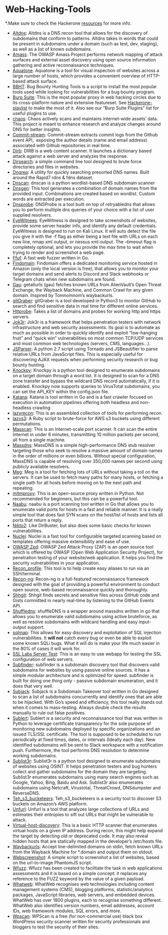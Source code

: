 # Web-Hacking-Tools

*.Make sure to check the Hackerone <a href="https://www.hacker101.com/resources#Web+hacking+tools">resources</a> for more info.

<ul>
    <li><a href="https://github.com/infosec-au/altdns">Altdns</a>: Altdns is a DNS recon tool that allows for the discovery of subdomains that conform to patterns. Altdns takes in words that could be present in subdomains under a domain (such as test, dev, staging), as well as a list of known subdomains.</li>
    <li><a href="https://github.com/OWASP/Amass">Amass</a>: The OWASP Amass Project performs network mapping of attack surfaces and external asset discovery using open source information gathering and active reconnaissance techniques.</li>
    <li><a href="https://github.com/michenriksen/aquatone">Aquatone</a>: Aquatone is a tool for visual inspection of websites across a large number of hosts, which provides a convenient overview of HTTP-based attack surface.</li>
    <li><a href="https://github.com/nahamsec/bbht">BBHT</a>: Bug Bounty Hunting Tools is a script to install the most popular tools used while looking for vulnerabilities for a bug bounty program.</li>
    <li><a href="https://portswigger.net/burp">Burp Suite</a>: This is the most popular proxy in web hacking circles due to its cross-platform nature and extensive featureset. See <a href="/playlists/burp_suite">Hackerone-playlist</a> to make the most of it. Also see our “Burp Suite Plugins” list for useful plugins to use.</li>
    <li><a href="https://chaos.projectdiscovery.io">chaos</a>: Chaos actively scans and maintains internet-wide assets’ data. This project is meant to enhance research and analyze changes around DNS for better insights.</li>
    <li><a href="https://github.com/x1sec/commit-stream">Commit-stream</a>: Commit-stream extracts commit logs from the Github event API,&nbsp; exposing the author details (name and email address) associated with Github repositories in real time.</li>
    <li><a href="https://github.com/v0re/dirb">Dirb</a>: DIRB is a web content scanner. It launches a dictionary based attack against a web server and analyzes the response.</li>
    <li><a href="https://github.com/maurosoria/dirsearch">Dirsearch</a>: a simple command line tool designed to brute force directories and files in websites.</li>
    <li><a href="https://github.com/erbbysam/DNSGrep">Dngrep</a>: A utility for quickly searching presorted DNS names. Built around the Rapid7 rdns &amp; fdns dataset.</li>
    <li><a href="https://github.com/rbsec/dnscan">Dnscan</a>:&nbsp;dnscan is a python wordlist-based DNS subdomain scanner</li>
    <li><a href="https://github.com/ProjectAnte/dnsgen">Dnsgen</a>: This tool generates a combination of domain names from the provided input. Combinations are created based on wordlist. Custom words are extracted per execution.</li>
    <li><a href="https://github.com/projectdiscovery/dnsprobe">Dnsprobe</a>: DNSProbe is a tool built on top of retryabledns that allows you to perform multiple dns queries of your choice with a list of user supplied resolvers.</li>
    <li><a href="https://github.com/FortyNorthSecurity/EyeWitness">EyeWitnees</a>: EyeWitness is designed to take screenshots of websites, provide some server header info, and identify any default credentials. EyeWitness is designed to run on Kali Linux. It will auto detect the file you give it with the -f flag as either being a text file with URLs on each new line, nmap xml output, or nessus xml output. The –timeout flag is completely optional, and lets you provide the max time to wait when trying to render and screenshot a web page.</li>
    <li><a href="https://github.com/ffuf/ffuf">Ffuf</a>: A fast web fuzzer written in Go.</li>
    <li><a href="https://github.com/Findomain/Findomain">Findomain</a>: Findomain offers a dedicated monitoring service hosted in Amazon (only the local version is free), that allows you to monitor your target domains and send alerts to Discord and Slack webhooks or Telegram chats when new subdomains are found.</li>
    <li><a href="https://github.com/lc/gau">Gau</a>: getallurls (gau) fetches known URLs from AlienVault’s Open Threat Exchange, the Wayback Machine, and Common Crawl for any given domain. Inspired by Tomnomnom’s waybackurls.</li>
    <li><a href="https://github.com/hisxo/gitGraber">gitGraber</a>: gitGraber is a tool developed in Python3 to monitor GitHub to search and find sensitive data in real time for different online services.</li>
    <li><a href="https://github.com/tomnomnom/httprobe">Httprobe</a>: Takes a list of domains and probes for working http and https servers.</li>
    <li><a href="https://hub.docker.com/r/koutto/jok3r/">Jok3r</a>: Jok3r is a framework that helps penetration testers with network infrastructure and web security assessments. Its goal is to automate as much as possible in order to quickly identify and exploit “low-hanging fruit” and “quick win” vulnerabilities on most common TCP/UDP services and most common web technologies (servers, CMS, languages…).</li>
    <li><a href="https://github.com/nahamsec/JSParser">JSParser</a>: A python 2.7 script using Tornado and JSBeautifier to parse relative URLs from JavaScript files. This is especially useful for discovering AJAX requests when performing security research or bug bounty hunting.</li>
    <li><a href="https://github.com/guelfoweb/knock">Knockpy</a>: Knockpy is a python tool designed to enumerate subdomains on a target domain through a word list. It is designed to scan for a DNS zone transfer and bypass the wildcard DNS record automatically, if it is enabled. Knockpy now supports queries to VirusTotal subdomains, you can set the API_KEY within the config.json file.</li>
    <li><a href="https://github.com/projectdiscovery/katana">Katana</a>: Katana is tool written in Go and is a fast crawler focused on execution in automation
pipelines offering both headless and non-headless crawling</li>
    <li><a href="https://github.com/nahamsec/lazyrecon">lazyrecon</a>: This is an assembled collection of tools for performing recon.</li>
    <li><a href="https://github.com/nahamsec/lazys3">lazys3</a>: A Ruby script to brute-force for AWS s3 buckets using different permutations.</li>
    <li><a href="https://github.com/robertdavidgraham/masscan">Masscan</a>: This is an Internet-scale port scanner. It can scan the entire Internet in under 6 minutes, transmitting 10 million packets per second, all from a single machine.</li>
    <li><a href="https://github.com/blechschmidt/massdns">Massdns</a>: MassDNS is a simple high-performance DNS stub resolver targeting those who seek to resolve a massive amount of domain names in the order of millions or even billions. Without special configuration, MassDNS is capable of resolving over 350,000 names per second using publicly available resolvers.</li>
    <li><a href="https://github.com/tomnomnom/meg">Meg</a>: Meg is a tool for fetching lots of URLs without taking a toll on the servers. It can be used to fetch many paths for many hosts, or fetching a single path for all hosts before moving on to the next path and repeating.</li>
    <li><a href="https://mitmproxy.org/">mitmproxy</a>: This is an open-source proxy written in Python. Not recommended for beginners, but this can be a powerful tool.</li>
    <li><a href="https://github.com/projectdiscovery/naabu">Naabu</a>: naabu is a port scanning tool written in Go that allows you to enumerate valid ports for hosts in a fast and reliable manner. It is a really simple tool that does fast SYN scans on the host/list of hosts and lists all ports that return a reply.</li>
    <li><a href="https://cirt.net/Nikto2">Nikto2</a>: Like DirBuster, but also does some basic checks for known vulnerabilities.</li>
    <li><a href="https://github.com/projectdiscovery/nuclei">Nuclei</a>: Nuclei is a fast tool for configurable targeted scanning based on templates offering massive extensibility and ease of use.</li>
    <li><a href="https://www.zaproxy.org/">OWASP Zed</a>: OWASP Zed Attack Proxy (ZAP) is an open source tool which is offered by OWASP (Open Web Application Security Project), for penetration testing of your website/web application. It helps you find the security vulnerabilities in your application.</li>
    <li><a href="https://github.com/nahamsec/recon_profile">Recon_profile</a>: This tool is to help create easy aliases to run via an SSH/terminal.&nbsp;</li>
    <li><a href="https://github.com/lanmaster53/recon-ng">Recon-ng</a>: Recon-ng is a full-featured reconnaissance framework designed with the goal of providing a powerful environment to conduct open source, web-based reconnaissance quickly and thoroughly.</li>
    <li><a href="https://github.com/eth0izzle/shhgit">Shhgit</a>: Shhgit finds secrets and sensitive files across GitHub code and Gists committed in nearly real-time by listening to the GitHub Events API.</li>
    <li><a href="https://github.com/projectdiscovery/shuffledns">Shuffledns</a>: shuffleDNS is a wrapper around massdns written in go that allows you to enumerate valid subdomains using active bruteforce, as well as resolve subdomains with wildcard handling and easy input-output support.</li>
    <li><a href="https://sqlmap.org/">sqlmap</a>: This allows for easy discovery and exploitation of SQL injection vulnerabilities. It <strong>will not</strong> catch every bug or even be able to exploit some known SQLi bugs. What it will do is make your life much easier in the 80% of cases it will work for.</li>
    <li><a href="https://www.ssllabs.com/ssltest/">SSL Labs Server Test</a>: This is an easy to use webapp for testing the SSL configuration of web servers.</li>
    <li><a href="https://github.com/projectdiscovery/subfinder">Subfinder</a>: subfinder is a subdomain discovery tool that discovers valid subdomains for websites by using passive online sources. It has a simple modular architecture and is optimized for speed. subfinder is built for doing one thing only - passive subdomain enumeration, and it does that very well.</li>
    <li><a href="https://github.com/haccer/subjack">Subjack</a>: Subjack is a Subdomain Takeover tool written in Go designed to scan a list of subdomains concurrently and identify ones that are able to be hijacked. With Go’s speed and efficiency, this tool really stands out when it comes to mass-testing. Always double check the results manually to rule out false positives.</li>
    <li><a href="https://github.com/yassineaboukir/sublert">Sublert</a>: Sublert is a security and reconnaissance tool that was written in Python to leverage certificate transparency for the sole purpose of monitoring new subdomains deployed by specific organizations and an issued TLS/SSL certificate. The tool is supposed to be scheduled to run periodically at fixed times, dates, or intervals (Ideally each day). New identified subdomains will be sent to Slack workspace with a notification push. Furthermore, the tool performs DNS resolution to determine working subdomains.</li>
    <li><a href="https://github.com/aboul3la/Sublist3r">Sublist3r</a>: Sublist3r is a python tool designed to enumerate subdomains of websites using OSINT. It helps penetration testers and bug hunters collect and gather subdomains for the domain they are targeting. Sublist3r enumerates subdomains using many search engines such as Google, Yahoo, Bing, Baidu and Ask. Sublist3r also enumerates subdomains using Netcraft, Virustotal, ThreatCrowd, DNSdumpster and ReverseDNS.</li>
    <li><a href="https://github.com/tomdev/teh_s3_bucketeers">Teh_s3_bucketeers</a>: Teh_s3_bucketeers is a security tool to discover S3 buckets on Amazon’s AWS platform.</li>
    <li><a href="https://github.com/JLospinoso/unfurl">Unfurl</a>: Unfurl is a tool that analyzes large collections of URLs and estimates their entropies to sift out URLs that might be vulnerable to attack.</li>
    <li><a href="https://github.com/jobertabma/virtual-host-discovery">Virtual-host-discovery</a>: This is a basic HTTP scanner that enumerates virtual hosts on a given IP address. During recon, this might help expand the target by detecting old or deprecated code. It may also reveal hidden hosts that are statically mapped in the developer’s /etc/hosts file.</li>
    <li><a href="https://github.com/tomnomnom/waybackurls">Waybackurls</a>: Accept line-delimited domains on stdin, fetch known URLs from the Wayback Machine for *.domain and output them on stdout.</li>
    <li><a href="https://github.com/maaaaz/webscreenshot">Webscreenshot</a>: A simple script to screenshot a list of websites, based on the url-to-image PhantomJS script.</li>
    <li><a href="https://github.com/xmendez/wfuzz">Wfuzz</a>: Wfuzz has been created to facilitate the task in web applications assessments and it is based on a simple concept: it replaces any reference to the FUZZ keyword by the value of a given payload.</li>
    <li><a href="https://github.com/urbanadventurer/WhatWeb">Whatweb</a>: WhatWeb recognises web technologies including content management systems (CMS), blogging platforms, statistic/analytics packages, JavaScript libraries, web servers, and embedded devices. WhatWeb has over 1800 plugins, each to recognise something different. WhatWeb also identifies version numbers, email addresses, account IDs, web framework modules, SQL errors, and more.</li>
    <li><a href="https://github.com/wpscanteam/wpscan">Wpscan</a>: WPScan is a free (for non-commercial use) black box WordPress security scanner written for security professionals and bloggers to test the security of their sites.</li>
    
  </ul>

  

